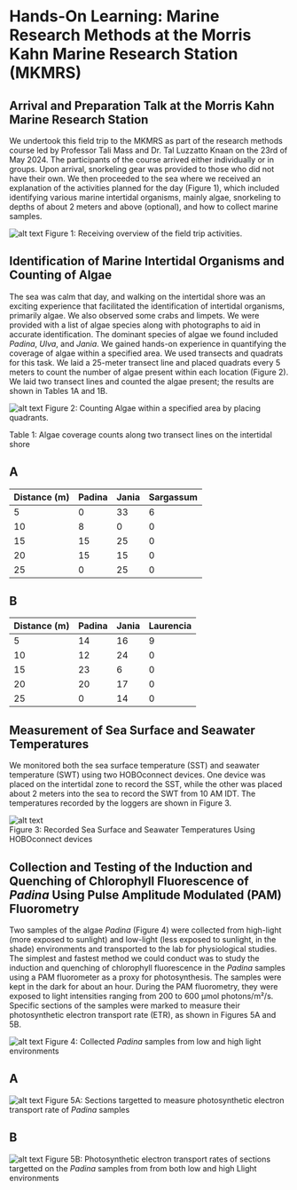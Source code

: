 # **Hands-On Learning: Marine Research Methods at the Morris Kahn Marine Research Station (MKMRS)**

## **Arrival and Preparation Talk at the Morris Kahn Marine Research Station**

We undertook this field trip to the MKMRS as part of the research methods course led by Professor Tali Mass and Dr. Tal Luzzatto Knaan on the 23rd of May 2024. The participants of the course arrived either individually or in groups. Upon arrival, snorkeling gear was provided to those who did not have their own. We then proceeded to the sea where we received an explanation of the activities planned for the day (Figure 1), which included identifying various marine intertidal organisms, mainly algae, snorkeling to depths of about 2 meters and above (optional), and how to collect marine samples.

![alt text](../images/Arrival%20and%20explanation_fig1.JPG)
 Figure 1: Receiving overview of the field trip activities.

 ## **Identification of Marine Intertidal Organisms and Counting of Algae**

 The sea was calm that day, and walking on the intertidal shore was an exciting experience that facilitated the identification of intertidal organisms, primarily algae. We also observed some crabs and limpets. We were provided with a list of algae species along with photographs to aid in accurate identification. The dominant species of algae we found included *Padina*, *Ulva*, and *Jania*.
We gained hands-on experience in quantifying the coverage of algae within a specified area. We used transects and quadrats for this task. We laid a 25-meter transect line and placed quadrats every 5 meters to count the number of algae present within each location (Figure 2). We laid two transect lines and counted the algae present; the results are shown in Tables 1A and 1B.

![alt text](../images/Quadrant_fig2.JPG)
Figure 2: Counting Algae within a specified area by placing quadrants.

Table 1: Algae coverage counts along two transect lines on the intertidal shore

## **A**
| Distance (m) | Padina | Jania | Sargassum |
| ------------ | ------ | ----- | --------- |
| 5            | 0      | 33    | 6         |
| 10           | 8      | 0     | 0         |
| 15           | 15     | 25    | 0         |
| 20           | 15     | 15    | 0         |
| 25           | 0      | 25    | 0         |


## **B**
| Distance (m) | Padina | Jania | Laurencia |
| ------------ | ------ | ----- | --------- |
| 5            | 14     | 16    | 9         |
| 10           | 12     | 24    | 0         |
| 15           | 23     | 6     | 0         |
| 20           | 20     | 17    | 0         |
| 25           | 0      | 14    | 0         |




## **Measurement of Sea Surface and Seawater Temperatures**

We monitored both the sea surface temperature (SST) and seawater temperature (SWT) using two HOBOconnect devices. One device was placed on the intertidal zone to record the SST, while the other was placed about 2 meters into the sea to record the SWT from 10 AM IDT. The temperatures recorded by the loggers are shown in Figure 3.

![alt text](../images/Temperature_fig3.png)       
Figure 3: Recorded Sea Surface and Seawater Temperatures Using HOBOconnect devices

## **Collection and Testing of the Induction and Quenching of Chlorophyll Fluorescence of *Padina* Using Pulse Amplitude Modulated (PAM) Fluorometry**

Two samples of the algae *Padina* (Figure 4) were collected from high-light (more exposed to sunlight) and low-light (less exposed to sunlight, in the shade) environments and transported to the lab for physiological studies. The simplest and fastest method we could conduct was to study the induction and quenching of chlorophyll fluorescence in the *Padina* samples using a PAM fluorometer as a proxy for photosynthesis.
The samples were kept in the dark for about an hour. During the PAM fluorometry, they were exposed to light intensities ranging from 200 to 600 µmol photons/m²/s. Specific sections of the samples were marked to measure their photosynthetic electron transport rate (ETR), as shown in Figures 5A and 5B.

![alt text](../images/Padina%20samples_fig4.jpg)
Figure 4: Collected *Padina* samples from low and high light environments

## **A**
![alt text](../images/Focused%20section_fig5A.png)
Figure 5A: Sections targetted to measure photosynthetic electron transport rate of *Padina* samples 

## **B**
![alt text](../images/ETR_fig5B.png)
Figure 5B: Photosynthetic electron transport rates of sections targetted on the *Padina* samples from from both low and high Llight environments